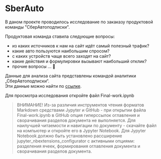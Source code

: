 # SberAuto

В даном проекте проводилось исследование по закаказу продуктовой команды "СберАвтоподписки".  
  
Продуктовая команда ставила следующие вопросы:
- из каких источников к нам на сайт идёт самый полезный трафик?
- какие авто пользуются наибольшим спросом?
- с каких устройств чаще всего заходят на сайт?
- какие действия и формулировки вызывают наибольший отклик?
- прочие вопросы ... 🧐  
  
  
Данные для анализа сайта представлены командой аналитики „СберАвтоподписки“.  
Эти данные можно найти по [ссылке](https://drive.google.com/drive/folders/1rA4o6KHH-M2KMvBLHp5DZ5gioF2q7hZw).


Для просмотра исследования откройте файл Final-work.ipynb
> ВНИМАНИЕ! Из-за различия инструментов чтения форматов Markdown средствами Jypyter и GitHub - при открытии файла Final-work.ipynb в GitHub опция гиперссылок оглавления и сворачивания разделов документа не выполняется. Для наилучшей читаемости и навигации по документу - скачайте файл на компьютер и откройте его в Jypyter Notebook. Для Jypyter Notebook должно быть установлено рассширение jupyter_nbextensions_configurator с активными опциями: разделения ячеек, формирования оглавления документа и сворачивания разделов документа.
